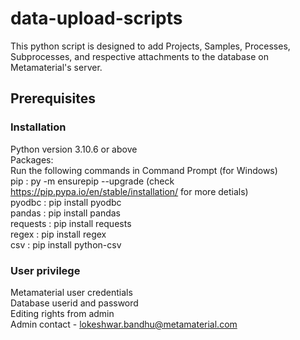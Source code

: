 # data-upload-scripts
This python script is designed to add Projects, Samples, Processes, Subprocesses, and respective attachments to the database on Metamaterial's server.

## Prerequisites
### Installation
Python version 3.10.6 or above \
Packages: \
Run the following commands in Command Prompt (for Windows) \
pip : py -m ensurepip --upgrade (check https://pip.pypa.io/en/stable/installation/ for more detials)\
pyodbc : pip install pyodbc \
pandas : pip install pandas \
requests :  pip install requests \
regex : pip install regex \
csv : pip install python-csv

### User privilege
Metamaterial user credentials \
Database userid and password \
Editing rights from admin \
Admin contact - lokeshwar.bandhu@metamaterial.com 
